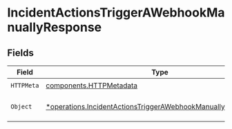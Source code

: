 # IncidentActionsTriggerAWebhookManuallyResponse


## Fields

| Field                                                                                                                                           | Type                                                                                                                                            | Required                                                                                                                                        | Description                                                                                                                                     |
| ----------------------------------------------------------------------------------------------------------------------------------------------- | ----------------------------------------------------------------------------------------------------------------------------------------------- | ----------------------------------------------------------------------------------------------------------------------------------------------- | ----------------------------------------------------------------------------------------------------------------------------------------------- |
| `HTTPMeta`                                                                                                                                      | [components.HTTPMetadata](../../models/components/httpmetadata.md)                                                                              | :heavy_check_mark:                                                                                                                              | N/A                                                                                                                                             |
| `Object`                                                                                                                                        | [*operations.IncidentActionsTriggerAWebhookManuallyResponseBody](../../models/operations/incidentactionstriggerawebhookmanuallyresponsebody.md) | :heavy_minus_sign:                                                                                                                              | The request has succeeded.                                                                                                                      |